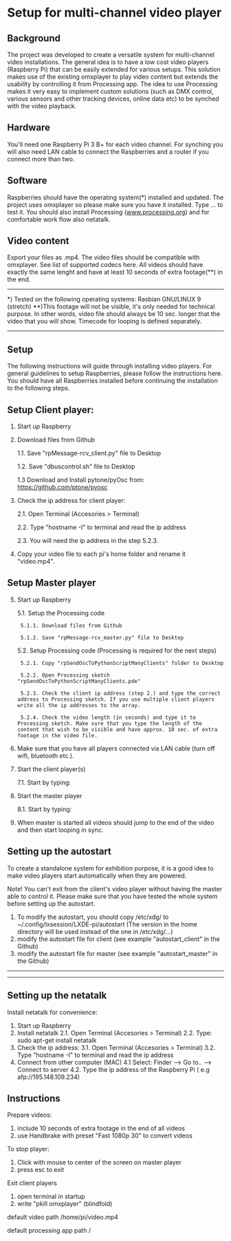 # Setup for multi-channel video player

## Background

The project was developed to create a versatile system for multi-channel video installations. The general idea is to have a low cost video players (Raspberry Pi) that can be easily extended for various setups. This solution makes use of the existing omxplayer to play video content but extends the usability by controlling it from Processing app. The idea to use Processing makes it very easy to implement custom solutions (such as DMX control, various sensors and other tracking devices, online data etc) to be synched with the video playback.

## Hardware

You'll need one Raspberry Pi 3 B+ for each video channel. For synching you will also need LAN cable to connect the Raspberries and a router if you connect more than two.

## Software

Raspberries should have the operating system(*) installed and updated. The project uses omxplayer so please make sure you have it installed. Type ... to test it. You should also install Processing (www.processing.org) and for comfortable work flow also netatalk.

## Video content

Export your files as .mp4. The video files should be compatible with omxplayer. See list of supported codecs here. All videos should have exactly the same lenght and have at least 10 seconds of extra footage(**) in the end.


------------------------------------------------------------

*) Tested on the following operating systems: Rasbian GNU/LINUX 9 (stretch)
**)This footage will not be visible, it's only needed for technical purpose. In other words, video file should always be 10 sec. longer that the video that you will show. Timecode for looping is defined separately.

------------------------------------------------------------


## Setup

The following instructions will guide through installing video players.
For general guidelines to setup Raspberries, please follow the instructions here. You should have all Raspberries installed before continuing the installation to the following steps.


## Setup Client player:

1. Start up Raspberry

1. Download files from Github

    1.1. Save "rpMessage-rcv_client.py" file to Desktop

    1.2. Save "dbuscontrol.sh" file to Desktop

    1.3 Download and Install pytone/pyOsc from: https://github.com/ptone/pyosc

2. Check the ip address for client player:

   2.1. Open Terminal (Accesories > Terminal)

    2.2. Type "hostname -I" to terminal and read the ip address

    2.3. You will need the ip address in the step 5.2.3.

3. Copy your video file to each pi's home folder and rename it "video.mp4".



## Setup Master player

5. Start up Raspberry

    5.1. Setup the Processing code

        5.1.1. Download files from Github

        5.1.2. Save "rpMessage-rcv_master.py" file to Desktop

    5.2. Setup Processing code (Processing is required for the next steps)

        5.2.1. Copy "rpSendOscToPythonScriptManyClients" folder to Desktop

        5.2.2. Open Processing sketch "rpSendOscToPythonScriptManyClients.pde"

        5.2.3. Check the client ip address (step 2.) and type the correct address to Processing sketch. If you use multiple client players write all the ip addresses to the array.

        5.2.4. Check the video length (in seconds) and type it to Processing sketch. Make sure that you type the length of the content that wish to be visible and have approx. 10 sec. of extra footage in the video file.

6. Make sure that you have all players connected via LAN cable (turn off wifi, bluetooth etc.).

7. Start the client player(s)

    7.1. Start by typing:

8. Start the master player

    8.1. Start by typing:

9. When master is started all videos should jump to the end of the video and then start looping in sync.



## Setting up the autostart

To create a standalone system for exhibition purpose, it is a good idea to make video players start automatically when they are powered.

Note! You can't exit from the client's video player without having the master able to control it. Please make sure that you have tested the whole system before setting up the autostart.

1. To modify the autostart, you should copy /etc/xdg/ to ~/.config/lxsession/LXDE-pi/autostart
(The version in the home directory will be used instead of the one in /etc/xdg/...)
2. modify the autostart file for client (see example "autostart_client" in the Github)
3. modify the autostart file for master (see example "autostart_master" in the Github)

*********************************************************************************************
*********************************************************************************************
<!--CAN WE ADD DISABLE WIFI AND BLUETOOTH IN THE AUTOSTART FILE????-->




## Setting up the netatalk

Install netatalk for convenience:

1. Start up Raspberry
2. Install netatalk
2.1. Open Terminal (Accesories > Terminal)
2.2. Type: sudo apt-get install netatalk
3. Check the ip address:
3.1. Open Terminal (Accesories > Terminal)
3.2. Type "hostname -I" to terminal and read the ip address
4. Connect from other computer (MAC)
4.1 Select: Finder —> Go to.. —> Connect to server
4.2. Type the ip address of the Raspberry Pi ( e.g afp://195.148.109.234)



## Instructions

Prepare videos:
1. include 10 seconds of extra footage in the end of all videos
2. use Handbrake with preset "Fast 1080p 30" to convert videos


To stop player:
1. Click with mouse to center of the screen on master player
2. press esc to exit

Exit client players
1. open terminal in startup
2. write "pkill omxplayer" (blindfold)


default video path
/home/pi/video.mp4

default processing app path
/
